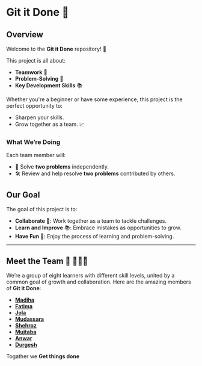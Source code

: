 # **Git it Done** 🚀

## **Overview**

Welcome to the **Git it Done** repository! 🎉

This project is all about:

- **Teamwork** 🤝
- **Problem-Solving** 🧠
- **Key Development Skills** 📚

Whether you're a beginner or have some experience, this project is the perfect
opportunity to:

- Sharpen your skills.
- Grow together as a team. 📈

### **What We’re Doing**

Each team member will:

- 🧩 Solve **two problems** independently.
- 🛠️ Review and help resolve **two problems** contributed by others.

## **Our Goal**

The goal of this project is to:

- **Collaborate** 🤝: Work together as a team to tackle challenges.
- **Learn and Improve** 📚: Embrace mistakes as opportunities to grow.
- **Have Fun** 🎉: Enjoy the process of learning and problem-solving.

---

## **Meet the Team** 👭 🧑‍🤝‍🧑

We’re a group of eight learners with different skill levels, united by a common
goal of growth and collaboration. Here are the amazing members of **Git it Done**:

- [**Madiha**](https://github.com/MadiMalik)
- [**Fatima**](https://github.com/fatima-malik99)
- [**Jola**](https://github.com/jola-ds)
- [**Mudassara**](https://github.com/mudassra-taskeen)
- [**Shehroz**](https://github.com/Shahroz657)
- [**Mujtaba**](https://github.com/mojtabafayyaz)
- [**Anwar**](https://github.com/anwar099)
- [**Durgesh**](https://github.com/Durgesh976)

Togather we **Get things done**
